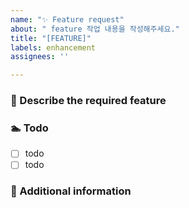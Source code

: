 ```yaml
---
name: "✨ Feature request"
about: " feature 작업 내용을 작성해주세요."
title: "[FEATURE]"
labels: enhancement
assignees: ''

---
```


### 🤸 Describe the required feature

### 🏊 Todo

- [ ] todo
- [ ] todo

### 💬 Additional information
